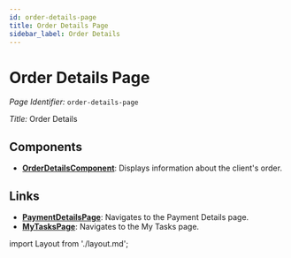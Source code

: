 ```yaml
---
id: order-details-page
title: Order Details Page
sidebar_label: Order Details
---
```


# Order Details Page

*Page Identifier:* `order-details-page`

*Title:* Order Details

## Components
- [**OrderDetailsComponent**](/docs/components/order_details.md): Displays information about the client's order.

## Links
- [**PaymentDetailsPage**](/docs/pages/payment-details-page): Navigates to the Payment Details page.
- [**MyTasksPage**](/docs/pages/my-tasks-page): Navigates to the My Tasks page.

import Layout from './layout.md';

<Layout />



